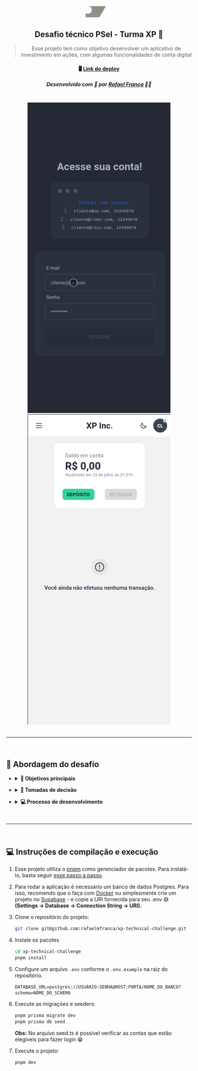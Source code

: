 <div align="center">
  <img src="docs/assets/xp-inc.png" width="150" />

## Desafio técnico PSel - Turma XP 🚀

> Esse projeto tem como objetivo desenvolver um aplicativo de investimento em ações, com algumas funcionalidades de conta digital

#### 🖥 [Link do deploy](https://xp-technical-challenge.vercel.app/)

##### Desenvolvido com 💙 por [Rafael França](https://www.linkedin.com/in/rafaelgiori/) 👨‍💻

<br/>

  <kbd>
    <img
      src="docs/assets/dark.gif"
      title="Dark theme"
    >
  </kbd>
  <kbd>
    <img
      src="docs/assets/light.gif"
      title="Light theme"
    >
  </kbd>

</div>

<br />
<hr />
<br />

## 💭 Abordagem do desafio

- <details>
  <summary><strong>🎯 Objetivos principais</strong></summary><br />

  - Foco na experiência e intuição do cliente ao utilizar a aplicação.
  - Desenvolver uma interface bonita e responsiva para diversos dispositivos.
  - Utilizar uma base de dados para simular as ações do cliente.
  - Prover um ambiente em nuvem (deploy e base de dados) para o teste e desenvolvimento da aplicação se assemelhar a um case real.
  - Prover código limpo e legível.

</details>

- <details>
  <summary><strong>🔌 Tomadas de decisão</strong></summary><br />

  - Para criar a interface, foram utilizados os frameworks [NextJS](https://nextjs.org/) e o [Tailwind CSS](https://tailwindcss.com/) em conjunto com a biblioteca de componentes [Daisy UI](https://daisyui.com/) 💄.
  - Com o objetivo de maximizar a experiência do cliente e validar as suas ações em tempo real, foi utilizado a biblioteca [React Hook Form](https://react-hook-form.com/) em conjunto com [Yup](https://github.com/jquense/yup) para validação de formulários 🚨.
  - O ambiente escolhido para armazenar as informações do cliente foi o [Supabase](https://supabase.com/), que oferece um acesso baseado em nuvem a um banco de dados [PostgreSQL](https://www.postgresql.org/) 🐘.
  - A modelagem das [entidades](prisma/ERD.svg) da base de dados e sua comunicação com as ações do cliente, foram realizadas com [Prisma ORM](https://www.prisma.io/) e as [API Routes](https://nextjs.org/docs/api-routes/introduction) do NextJS 🚀.
  - No desenvolvimento de testes unitários, foi utilizado o framework [Jest](https://jestjs.io/) e a [React Testing Library](https://testing-library.com/) 🐙.

</details>

- <details>
  <summary><strong>💻 Processo de desenvolvimento</strong></summary><br />
  Foram utilizadas tecnologias auxiliares para o processo de desenvolvimento com o objetivo de padronização de commits, formatação e execução dos testes unitários relativos ao escopo das mudanças, prevenindo assim que uma nova feature impactasse no código base.

  <br>

  - O desenvolvimento da aplicação foi dividido em três fases, sendo as duas últimas cíclicas:

    - <strong>🏗️ Fase 1:</strong> Desenvolvimento de um boilerplate com as tecnologias a serem utilizadas na aplicação.
    - <strong>⌨️ Fase 2 (Feature):</strong> Desenvolvimento da interface do usuário, posteriormente funcionalidades relativas aquele escopo e por fim testes unitários.
    - <strong>✅ Fase 3:</strong> Testes manuais em ambiente de produção, correção e melhorias contínuas.<br/>

</details>

<br />
<hr />
<br />

## 💻 Instruções de compilação e execução

1. Esse projeto utiliza o [pnpm](https://pnpm.io/) como gerenciador de pacotes. Para instalá-lo, basta seguir [esse passo a passo](https://pnpm.io/installation).

2. Para rodar a aplicação é necessário um banco de dados Postgres. Para isso, recomendo que o faça com [Docker](https://hevodata.com/learn/docker-postgresql/) ou simplesmente crie um projeto no [Supabase](https://supabase.com/) - e copie a URI fornecida para seu .env 😄 <strong>(Settings -> Database -> Connection String -> URI).</strong>

3. Clone o repositório do projeto:

   ```bash
   git clone git@github.com:rafaelmfranca/xp-technical-challenge.git
   ```

4. Instale os pacotes
   ```bash
   cd xp-technical-challenge
   pnpm install
   ```
5. Configure um arquivo `.env` conforme o `.env.example` na raiz do repositório.

   ```env
   DATABASE_URL=postgres://USUÁRIO:SENHA@HOST:PORTA/NOME_DO_BANCO?schema=NOME_DO_SCHEMA
   ```

6. Execute as migrações e seeders:

   ```bash
   pnpm prisma migrate dev
   pnpm prisma db seed
   ```

   <strong>Obs:</strong> No arquivo seed.ts é possível verificar as contas que estão elegíveis para fazer login 😁

7. Execute o projeto:
   ```bash
   pnpm dev
   ```
